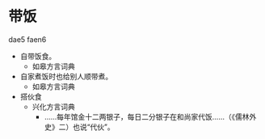 



# 带饭
dae5 faen6
+ 自带饭食。
  * 如皋方言词典
+ 自家煮饭时也给别人顺带煮。
  * 如皋方言词典
+ 搭伙食
  * 兴化方言词典
    - ……每年馆金十二两银子，每日二分银子在和尚家代饭……（《儒林外史》二）也说“代伙”。
